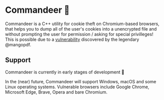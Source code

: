 # Commandeer 🍪
Commandeer is a C++ utility for cookie theft on Chromium-based browsers, that helps you to dump all of the user's cookies into a unencrypted file and without prompting the user for permission / asking for special privilleges! This is possible due to a [vulnerability](https://mango.pdf.zone/stealing-chrome-cookies-without-a-password) discovered by the legendary @mangopdf.

## Support
Commandeer is currently in early stages of development 🚧

In the (near) future, Commandeer will support Windows, macOS and some Linux operating systems.
Vulnerable browsers include Google Chrome, Microsoft Edge, Brave, Opera and bare Chromium.
